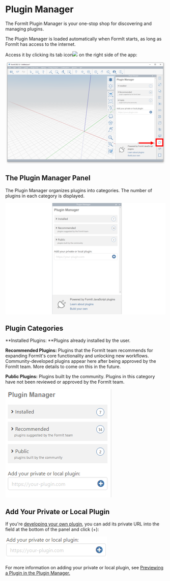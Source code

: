 # Plugin Manager

The FormIt Plugin Manager is your one-stop shop for discovering and managing plugins.

The Plugin Manager is loaded automatically when FormIt starts, as long as FormIt has access to the internet.

Access it by clicking its tab icon![](https://formit3d.github.io/FormItExamplePlugins/docs/images/PluginManagerTab.PNG) on the right side of the app:

![](../../.gitbook/assets/c1.PNG)

## The Plugin Manager Panel

The Plugin Manager organizes plugins into categories. The number of plugins in each category is displayed.&#x20;

![](<../../.gitbook/assets/d10 (1).PNG>)

## Plugin Categories&#x20;

**Installed Plugins: **Plugins already installed by the user.&#x20;

**Recommended Plugins:** Plugins that the FormIt team recommends for expanding FormIt's core functionality and unlocking new workflows. Community-developed plugins appear here after being approved by the FormIt team. More details to come on this in the future.

**Public Plugins:** Plugins built by the community. Plugins in this category have not been reviewed or approved by the FormIt team.

![](../../.gitbook/assets/d3.PNG)

## Add Your Private or Local Plugin

If you're [developing your own plugin](https://formit3d.github.io/FormItExamplePlugins/docs/HowToBuild.html), you can add its private URL into the field at the bottom of the panel and click (+):

![](../../.gitbook/assets/d4.PNG)

For more information on adding your private or local plugin, see [Previewing a Plugin in the Plugin Manager. ](../how-to-develop-plug-ins/advanced-development/previewing-a-plugin-in-the-plugin-manager.md)
